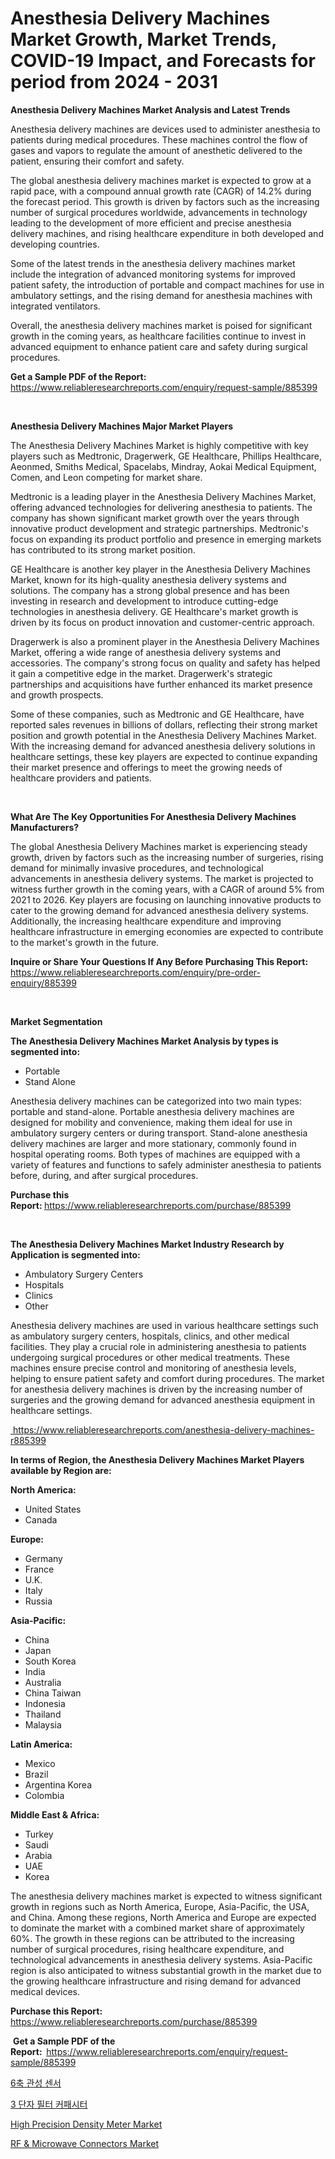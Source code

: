 <p><h1>Anesthesia Delivery Machines Market Growth, Market Trends, COVID-19 Impact, and Forecasts for period from 2024 - 2031</h1></p><p><strong>Anesthesia Delivery Machines Market Analysis and Latest Trends</strong></p>
<p><p>Anesthesia delivery machines are devices used to administer anesthesia to patients during medical procedures. These machines control the flow of gases and vapors to regulate the amount of anesthetic delivered to the patient, ensuring their comfort and safety.</p><p>The global anesthesia delivery machines market is expected to grow at a rapid pace, with a compound annual growth rate (CAGR) of 14.2% during the forecast period. This growth is driven by factors such as the increasing number of surgical procedures worldwide, advancements in technology leading to the development of more efficient and precise anesthesia delivery machines, and rising healthcare expenditure in both developed and developing countries.</p><p>Some of the latest trends in the anesthesia delivery machines market include the integration of advanced monitoring systems for improved patient safety, the introduction of portable and compact machines for use in ambulatory settings, and the rising demand for anesthesia machines with integrated ventilators.</p><p>Overall, the anesthesia delivery machines market is poised for significant growth in the coming years, as healthcare facilities continue to invest in advanced equipment to enhance patient care and safety during surgical procedures.</p></p>
<p><strong>Get a Sample PDF of the Report:&nbsp;</strong> <a href="https://www.reliableresearchreports.com/enquiry/request-sample/885399">https://www.reliableresearchreports.com/enquiry/request-sample/885399</a></p>
<p>&nbsp;</p>
<p><strong>Anesthesia Delivery Machines Major Market Players</strong></p>
<p><p>The Anesthesia Delivery Machines Market is highly competitive with key players such as Medtronic, Dragerwerk, GE Healthcare, Phillips Healthcare, Aeonmed, Smiths Medical, Spacelabs, Mindray, Aokai Medical Equipment, Comen, and Leon competing for market share. </p><p>Medtronic is a leading player in the Anesthesia Delivery Machines Market, offering advanced technologies for delivering anesthesia to patients. The company has shown significant market growth over the years through innovative product development and strategic partnerships. Medtronic's focus on expanding its product portfolio and presence in emerging markets has contributed to its strong market position.</p><p>GE Healthcare is another key player in the Anesthesia Delivery Machines Market, known for its high-quality anesthesia delivery systems and solutions. The company has a strong global presence and has been investing in research and development to introduce cutting-edge technologies in anesthesia delivery. GE Healthcare's market growth is driven by its focus on product innovation and customer-centric approach.</p><p>Dragerwerk is also a prominent player in the Anesthesia Delivery Machines Market, offering a wide range of anesthesia delivery systems and accessories. The company's strong focus on quality and safety has helped it gain a competitive edge in the market. Dragerwerk's strategic partnerships and acquisitions have further enhanced its market presence and growth prospects.</p><p>Some of these companies, such as Medtronic and GE Healthcare, have reported sales revenues in billions of dollars, reflecting their strong market position and growth potential in the Anesthesia Delivery Machines Market. With the increasing demand for advanced anesthesia delivery solutions in healthcare settings, these key players are expected to continue expanding their market presence and offerings to meet the growing needs of healthcare providers and patients.</p></p>
<p>&nbsp;</p>
<p><strong>What Are The Key Opportunities For Anesthesia Delivery Machines Manufacturers?</strong></p>
<p><p>The global Anesthesia Delivery Machines market is experiencing steady growth, driven by factors such as the increasing number of surgeries, rising demand for minimally invasive procedures, and technological advancements in anesthesia delivery systems. The market is projected to witness further growth in the coming years, with a CAGR of around 5% from 2021 to 2026. Key players are focusing on launching innovative products to cater to the growing demand for advanced anesthesia delivery systems. Additionally, the increasing healthcare expenditure and improving healthcare infrastructure in emerging economies are expected to contribute to the market's growth in the future.</p></p>
<p><strong>Inquire or Share Your Questions If Any Before Purchasing This Report:</strong> <a href="https://www.reliableresearchreports.com/enquiry/pre-order-enquiry/885399">https://www.reliableresearchreports.com/enquiry/pre-order-enquiry/885399</a></p>
<p>&nbsp;</p>
<p><strong>Market Segmentation</strong></p>
<p><strong>The Anesthesia Delivery Machines Market Analysis by types is segmented into:</strong></p>
<p><ul><li>Portable</li><li>Stand Alone</li></ul></p>
<p><p>Anesthesia delivery machines can be categorized into two main types: portable and stand-alone. Portable anesthesia delivery machines are designed for mobility and convenience, making them ideal for use in ambulatory surgery centers or during transport. Stand-alone anesthesia delivery machines are larger and more stationary, commonly found in hospital operating rooms. Both types of machines are equipped with a variety of features and functions to safely administer anesthesia to patients before, during, and after surgical procedures.</p></p>
<p><strong>Purchase this Report:&nbsp;</strong><a href="https://www.reliableresearchreports.com/purchase/885399">https://www.reliableresearchreports.com/purchase/885399</a></p>
<p>&nbsp;</p>
<p><strong>The Anesthesia Delivery Machines Market Industry Research by Application is segmented into:</strong></p>
<p><ul><li>Ambulatory Surgery Centers</li><li>Hospitals</li><li>Clinics</li><li>Other</li></ul></p>
<p><p>Anesthesia delivery machines are used in various healthcare settings such as ambulatory surgery centers, hospitals, clinics, and other medical facilities. They play a crucial role in administering anesthesia to patients undergoing surgical procedures or other medical treatments. These machines ensure precise control and monitoring of anesthesia levels, helping to ensure patient safety and comfort during procedures. The market for anesthesia delivery machines is driven by the increasing number of surgeries and the growing demand for advanced anesthesia equipment in healthcare settings.</p></p>
<p><a href="https://www.reliableresearchreports.com/anesthesia-delivery-machines-r885399">&nbsp;https://www.reliableresearchreports.com/anesthesia-delivery-machines-r885399</a></p>
<p><strong>In terms of Region, the Anesthesia Delivery Machines Market Players available by Region are:</strong></p>
<p>
    <p> <strong> North America: </strong>
        <ul>
            <li>United States</li>
            <li>Canada</li>
        </ul>
        </p> 
    <p> <strong> Europe: </strong>
        <ul>
            <li>Germany</li>
            <li>France</li>
            <li>U.K.</li>
            <li>Italy</li>
            <li>Russia</li>
        </ul>
        </p> 
    <p> <strong> Asia-Pacific: </strong>
        <ul>
            <li>China</li>
            <li>Japan</li>
            <li>South Korea</li>
            <li>India</li>
            <li>Australia</li>
            <li>China Taiwan</li>
            <li>Indonesia</li>
            <li>Thailand</li>
            <li>Malaysia</li>
        </ul>
        </p> 
    <p> <strong> Latin America: </strong>
        <ul>
            <li>Mexico</li>
            <li>Brazil</li>
            <li>Argentina Korea</li>
            <li>Colombia</li>
        </ul>
        </p> 
    <p> <strong> Middle East & Africa: </strong>
        <ul>
            <li>Turkey</li>
            <li>Saudi</li>
            <li>Arabia</li>
            <li>UAE</li>
            <li>Korea</li>
        </ul>
    </p>
    </p>
<p><p>The anesthesia delivery machines market is expected to witness significant growth in regions such as North America, Europe, Asia-Pacific, the USA, and China. Among these regions, North America and Europe are expected to dominate the market with a combined market share of approximately 60%. The growth in these regions can be attributed to the increasing number of surgical procedures, rising healthcare expenditure, and technological advancements in anesthesia delivery systems. Asia-Pacific region is also anticipated to witness substantial growth in the market due to the growing healthcare infrastructure and rising demand for advanced medical devices.</p></p>
<p><strong>Purchase this Report: </strong><a href="https://www.reliableresearchreports.com/purchase/885399">https://www.reliableresearchreports.com/purchase/885399</a></p>
<p>&nbsp;<strong>Get a Sample PDF of the Report:&nbsp;&nbsp;</strong><a href="https://www.reliableresearchreports.com/enquiry/request-sample/885399">https://www.reliableresearchreports.com/enquiry/request-sample/885399</a></p>
<p><strong></strong></p>
<p><p><a href="https://github.com/vsn7qpua81q/Market-Research-Report-List-2/blob/main/4887855180244.md">6축 관성 센서</a></p><p><a href="https://github.com/Elenrrera7685/Market-Research-Report-List-2/blob/main/3977483180245.md">3 단자 필터 커패시터</a></p><p><a href="https://github.com/wybrqqeb6/Market-Research-Report-List-1/blob/main/high-precision-density-meter-market.md">High Precision Density Meter Market</a></p><p><a href="https://github.com/mdmisese/Market-Research-Report-List-1/blob/main/rf-microwave-connectors-market.md">RF & Microwave Connectors Market</a></p></p>